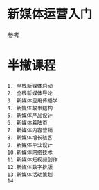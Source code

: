 # 新媒体运营入门
[参考](https://github.com/Ewenwan/ebook-introduction-of-new-media-marketing)


# 半撇课程
```
1. 全栈新媒体启动
2. 全栈新媒体导论
3. 新媒体应用传播学
4. 新媒体故事结构
5. 新媒体产品设计
6. 新媒体着陆页
7. 新媒体内容营销
8. 新媒体增长骇客
9. 新媒体毕业设计
10.新媒体网络技术
11.新媒体短视频创作
12.新媒体数字排版
13.新媒体活动策划
14.


```

